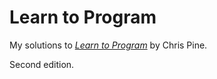 # Learn to Program

My solutions to
[*Learn to Program*](http://pine.fm/LearnToProgram/)
by Chris Pine.

Second edition.

